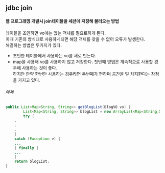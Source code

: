## jdbc join

#### 웹 프로그래밍 개발시 join테이블을 세션에 저장해 불러오는 방법
테이블을 조인하면 vo에는 없는 객체를 필요로하게 된다.  
이때 기존의 방식대로 사용하게되면 해당 객체를 찾을 수 없어 오류가 발생한다.  
해결하는 방법은 두가지가 있다.  
+ 조인한 테이블에서 사용하는 vo를 새로 만든다.
+ map을 사용해 vo를 사용하지 않고 저장한다.
 첫번째 방법은 계속적으로 사용할 경우에 사용하는 것이 좋다.  
 하지만 만약 한번만 사용하는 경우라면 두번째가 편하며 공간을 덜 차지한다는 장점을 가지고 있다.  
 
###### 예제
``` java
public List<Map<String, String>> getBlogList(BlogVO vo) {
		List<Map<String, String>> blogList = new ArrayList<Map<String,String>>();
		try {
    .
    .
    .
    }
    catch (Exception e) {
    ...
    } finally {
    ...
    }
    return blogList;
}
```
